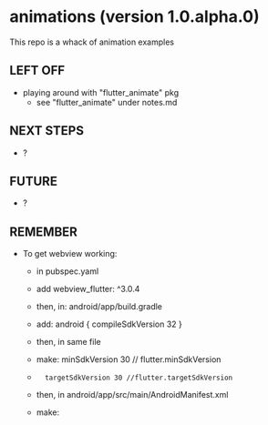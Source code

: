 # animations (version 1.0.alpha.0)
This repo is a whack of animation examples

## LEFT OFF
* playing around with "flutter_animate" pkg
  + see "flutter_animate" under notes.md

## NEXT STEPS 
  * ?

## FUTURE
  * ?

## REMEMBER
* To get webview working:
    + in pubspec.yaml
    + add webview_flutter: ^3.0.4
    
    + then, in: android/app/build.gradle
    + add: android { compileSdkVersion 32 }
    + then, in same file
    + make: minSdkVersion 30 // flutter.minSdkVersion
    +       targetSdkVersion 30 //flutter.targetSdkVersion

    + then, in android/app/src/main/AndroidManifest.xml
    + make: <uses-permission android:name="android.permission.INTERNET"/>   

